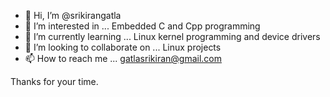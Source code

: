 - 👋 Hi, I’m @srikirangatla
- 👀 I’m interested in ... Embedded C and Cpp programming
- 🌱 I’m currently learning ... Linux kernel programming and device drivers
- 💞️ I’m looking to collaborate on ... Linux projects
- 📫 How to reach me ... gatlasrikiran@gmail.com

<!---
srikirangatla/srikirangatla is a ✨ special ✨ repository because its `README.md` (this file) appears on your GitHub profile.
You can click the Preview link to take a look at your changes.
--->

Thanks for your time.
